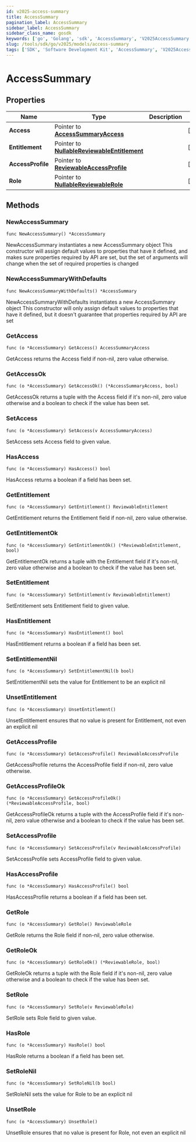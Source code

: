 ```yaml
---
id: v2025-access-summary
title: AccessSummary
pagination_label: AccessSummary
sidebar_label: AccessSummary
sidebar_class_name: gosdk
keywords: ['go', 'Golang', 'sdk', 'AccessSummary', 'V2025AccessSummary']
slug: /tools/sdk/go/v2025/models/access-summary
tags: ['SDK', 'Software Development Kit', 'AccessSummary', 'V2025AccessSummary']
---
```


# AccessSummary

## Properties

| Name | Type | Description | Notes |
| --- | --- | --- | --- |
| **Access** | Pointer to [**AccessSummaryAccess**](access-summary-access) |  | [optional] |
| **Entitlement** | Pointer to [**NullableReviewableEntitlement**](reviewable-entitlement) |  | [optional] |
| **AccessProfile** | Pointer to [**ReviewableAccessProfile**](reviewable-access-profile) |  | [optional] |
| **Role** | Pointer to [**NullableReviewableRole**](reviewable-role) |  | [optional] |

## Methods

### NewAccessSummary

`func NewAccessSummary() *AccessSummary`

NewAccessSummary instantiates a new AccessSummary object This constructor will assign default values to properties that have it defined, and makes sure properties required by API are set, but the set of arguments will change when the set of required properties is changed

### NewAccessSummaryWithDefaults

`func NewAccessSummaryWithDefaults() *AccessSummary`

NewAccessSummaryWithDefaults instantiates a new AccessSummary object This constructor will only assign default values to properties that have it defined, but it doesn't guarantee that properties required by API are set

### GetAccess

`func (o *AccessSummary) GetAccess() AccessSummaryAccess`

GetAccess returns the Access field if non-nil, zero value otherwise.

### GetAccessOk

`func (o *AccessSummary) GetAccessOk() (*AccessSummaryAccess, bool)`

GetAccessOk returns a tuple with the Access field if it's non-nil, zero value otherwise and a boolean to check if the value has been set.

### SetAccess

`func (o *AccessSummary) SetAccess(v AccessSummaryAccess)`

SetAccess sets Access field to given value.

### HasAccess

`func (o *AccessSummary) HasAccess() bool`

HasAccess returns a boolean if a field has been set.

### GetEntitlement

`func (o *AccessSummary) GetEntitlement() ReviewableEntitlement`

GetEntitlement returns the Entitlement field if non-nil, zero value otherwise.

### GetEntitlementOk

`func (o *AccessSummary) GetEntitlementOk() (*ReviewableEntitlement, bool)`

GetEntitlementOk returns a tuple with the Entitlement field if it's non-nil, zero value otherwise and a boolean to check if the value has been set.

### SetEntitlement

`func (o *AccessSummary) SetEntitlement(v ReviewableEntitlement)`

SetEntitlement sets Entitlement field to given value.

### HasEntitlement

`func (o *AccessSummary) HasEntitlement() bool`

HasEntitlement returns a boolean if a field has been set.

### SetEntitlementNil

`func (o *AccessSummary) SetEntitlementNil(b bool)`

SetEntitlementNil sets the value for Entitlement to be an explicit nil

### UnsetEntitlement

`func (o *AccessSummary) UnsetEntitlement()`

UnsetEntitlement ensures that no value is present for Entitlement, not even an explicit nil

### GetAccessProfile

`func (o *AccessSummary) GetAccessProfile() ReviewableAccessProfile`

GetAccessProfile returns the AccessProfile field if non-nil, zero value otherwise.

### GetAccessProfileOk

`func (o *AccessSummary) GetAccessProfileOk() (*ReviewableAccessProfile, bool)`

GetAccessProfileOk returns a tuple with the AccessProfile field if it's non-nil, zero value otherwise and a boolean to check if the value has been set.

### SetAccessProfile

`func (o *AccessSummary) SetAccessProfile(v ReviewableAccessProfile)`

SetAccessProfile sets AccessProfile field to given value.

### HasAccessProfile

`func (o *AccessSummary) HasAccessProfile() bool`

HasAccessProfile returns a boolean if a field has been set.

### GetRole

`func (o *AccessSummary) GetRole() ReviewableRole`

GetRole returns the Role field if non-nil, zero value otherwise.

### GetRoleOk

`func (o *AccessSummary) GetRoleOk() (*ReviewableRole, bool)`

GetRoleOk returns a tuple with the Role field if it's non-nil, zero value otherwise and a boolean to check if the value has been set.

### SetRole

`func (o *AccessSummary) SetRole(v ReviewableRole)`

SetRole sets Role field to given value.

### HasRole

`func (o *AccessSummary) HasRole() bool`

HasRole returns a boolean if a field has been set.

### SetRoleNil

`func (o *AccessSummary) SetRoleNil(b bool)`

SetRoleNil sets the value for Role to be an explicit nil

### UnsetRole

`func (o *AccessSummary) UnsetRole()`

UnsetRole ensures that no value is present for Role, not even an explicit nil
